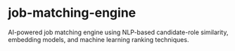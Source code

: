 # job-matching-engine
AI-powered job matching engine using NLP-based candidate-role similarity, embedding models, and machine learning ranking techniques.
